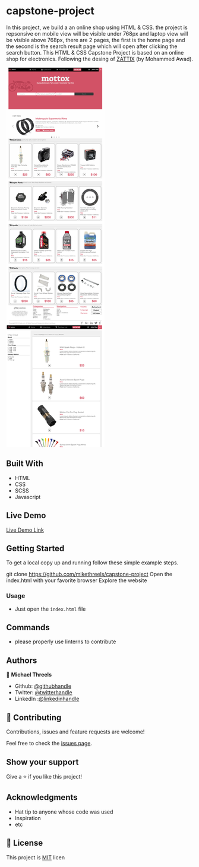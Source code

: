 # capstone-project

In this project, we build a an online shop using HTML & CSS. the project is repsonsive on mobile view will be visible under 768px and laptop view will be visible above 768px, there are 2 pages, the first is the home page and the second is the search result page which will open after clicking the search button.
This HTML & CSS Capstone Project is based on an online shop for electronics. Following the desing of [ZATTIX](https://www.behance.net/gallery/24796463/ZATTIX) (by Mohammed Awad).

![screenshot](./images/app-screenshot.png)



## Built With

- HTML
- CSS
- SCSS
- Javascript

## Live Demo

[Live Demo Link](https://mikethreels.github.io/capstone-project/)

## Getting Started

To get a local copy up and running follow these simple example steps.

git clone https://github.com/mikethreels/capstone-project
Open the index.html with your favorite browser
Explore the website

### Usage

- Just open the `index.html` file

## Commands

- please properly use linterns to contribute

## Authors

👤 **Michael Threels**

- Github: [@githubhandle](https://github.com/mikethreels)
- Twitter: [@twitterhandle](https://twitter.com/MichaelThreels)
- LinkedIn :[@linkedinhandle](https://www.linkedin.com/in/michael-threels-24101991)

## 🤝 Contributing

Contributions, issues and feature requests are welcome!

Feel free to check the [issues page](issues/).

## Show your support

Give a ⭐️ if you like this project!

## Acknowledgments

- Hat tip to anyone whose code was used
- Inspiration
- etc

## 📝 License

This project is [MIT](lic.url) licen